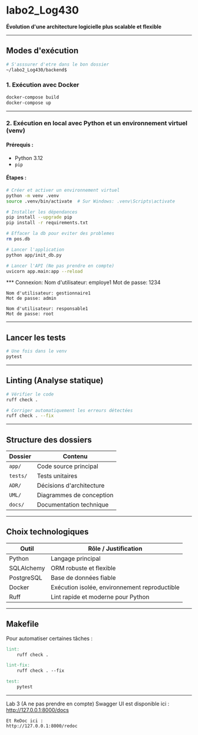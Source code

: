 # labo2_Log430  
**Évolution d'une architecture logicielle plus scalable et flexible**

---

## Modes d'exécution
```bash
# S'asssurer d'etre dans le bon dossier
~/labo2_Log430/backend$
```
### 1. Exécution avec Docker

```bash
docker-compose build
docker-compose up
````

---

### 2. Exécution en local avec Python et un environnement virtuel (venv)

#### Prérequis :

* Python 3.12
* `pip`

#### Étapes :

```bash
# Créer et activer un environnement virtuel
python -m venv .venv
source .venv/bin/activate  # Sur Windows: .venv\Scripts\activate

# Installer les dépendances
pip install --upgrade pip
pip install -r requirements.txt

# Effacer la db pour eviter des problemes
rm pos.db

# Lancer l'application
python app/init_db.py

# Lancer l'API (Ne pas prendre en compte)
uvicorn app.main:app --reload
```
*** Connexion:
	Nom d'utilisateur: employe1
	Mot de passe: 1234
	
	Nom d'utilisateur: gestionnaire1
	Mot de passe: admin
	
	Nom d'utilisateur: responsable1
	Mot de passe: root
---

## Lancer les tests

```bash
# Une fois dans le venv
pytest
```

---

## Linting (Analyse statique)


```bash
# Vérifier le code
ruff check .

# Corriger automatiquement les erreurs détectées
ruff check . --fix
```

---

## Structure des dossiers

| Dossier  | Contenu                  |
| -------- | ------------------------ |
| `app/`   | Code source principal    |
| `tests/` | Tests unitaires          |
| `ADR/`   | Décisions d'architecture |
| `UML/`   | Diagrammes de conception |
| `docs/`  | Documentation technique  |

---

## Choix technologiques


| Outil      | Rôle / Justification                          |
| ---------- | --------------------------------------------- |
| Python     | Langage principal                             |
| SQLAlchemy | ORM robuste et flexible                       |
| PostgreSQL | Base de données fiable                        |
| Docker     | Exécution isolée, environnement reproductible |
| Ruff       | Lint rapide et moderne pour Python            |

---

## Makefile

Pour automatiser certaines tâches :

```makefile
lint:
	ruff check .

lint-fix:
	ruff check . --fix

test:
	pytest
```



---
Lab 3 (A ne pas prendre en compte)
	Swagger UI est disponible ici :
	http://127.0.0.1:8000/docs

	Et ReDoc ici :
	http://127.0.0.1:8000/redoc

